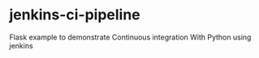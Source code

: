 # jenkins-ci-pipeline
Flask example to demonstrate Continuous integration With Python using jenkins
